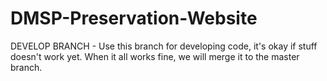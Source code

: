 # DMSP-Preservation-Website
DEVELOP BRANCH -
Use this branch for developing code, it's okay if stuff doesn't work yet.
When it all works fine, we will merge it to the master branch.
